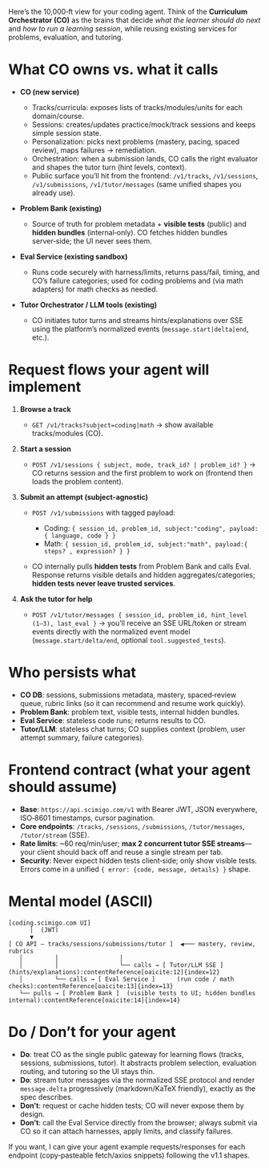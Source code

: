 Here’s the 10,000‑ft view for your coding agent. Think of the **Curriculum Orchestrator (CO)** as the brains that decide *what the learner should do next* and *how to run a learning session*, while reusing existing services for problems, evaluation, and tutoring.

# What CO owns vs. what it calls

* **CO (new service)**

  * Tracks/curricula: exposes lists of tracks/modules/units for each domain/course.
  * Sessions: creates/updates practice/mock/track sessions and keeps simple session state.
  * Personalization: picks next problems (mastery, pacing, spaced review), maps failures → remediation.
  * Orchestration: when a submission lands, CO calls the right evaluator and shapes the tutor turn (hint levels, context).
  * Public surface you’ll hit from the frontend: `/v1/tracks`, `/v1/sessions`, `/v1/submissions`, `/v1/tutor/messages` (same unified shapes you already use).

* **Problem Bank (existing)**

  * Source of truth for problem metadata + **visible tests** (public) and **hidden bundles** (internal‑only). CO fetches hidden bundles server‑side; the UI never sees them.

* **Eval Service (existing sandbox)**

  * Runs code securely with harness/limits, returns pass/fail, timing, and CO’s failure categories; used for coding problems and (via math adapters) for math checks as needed.

* **Tutor Orchestrator / LLM tools (existing)**

  * CO initiates tutor turns and streams hints/explanations over SSE using the platform’s normalized events (`message.start|delta|end`, etc.).

# Request flows your agent will implement

1. **Browse a track**

   * `GET /v1/tracks?subject=coding|math` → show available tracks/modules (CO).

2. **Start a session**

   * `POST /v1/sessions { subject, mode, track_id? | problem_id? }` → CO returns session and the first problem to work on (frontend then loads the problem content).

3. **Submit an attempt (subject‑agnostic)**

   * `POST /v1/submissions` with tagged payload:

     * Coding: `{ session_id, problem_id, subject:"coding", payload:{ language, code } }`
     * Math: `{ session_id, problem_id, subject:"math", payload:{ steps? , expression? } }`
   * CO internally pulls **hidden tests** from Problem Bank and calls Eval. Response returns visible details and hidden aggregates/categories; **hidden tests never leave trusted services**.

4. **Ask the tutor for help**

   * `POST /v1/tutor/messages { session_id, problem_id, hint_level (1–3), last_eval }` → you’ll receive an SSE URL/token or stream events directly with the normalized event model (`message.start/delta/end`, optional `tool.suggested_tests`).

# Who persists what

* **CO DB**: sessions, submissions metadata, mastery, spaced‑review queue, rubric links (so it can recommend and resume work quickly).
* **Problem Bank**: problem text, visible tests, internal hidden bundles.
* **Eval Service**: stateless code runs; returns results to CO.
* **Tutor/LLM**: stateless chat turns; CO supplies context (problem, user attempt summary, failure categories).

# Frontend contract (what your agent should assume)

* **Base**: `https://api.scimigo.com/v1` with Bearer JWT, JSON everywhere, ISO‑8601 timestamps, cursor pagination.
* **Core endpoints**: `/tracks`, `/sessions`, `/submissions`, `/tutor/messages`, `/tutor/stream` (SSE).
* **Rate limits**: \~60 req/min/user; **max 2 concurrent tutor SSE streams**—your client should back off and reuse a single stream per tab.
* **Security**: Never expect hidden tests client‑side; only show visible tests. Errors come in a unified `{ error: {code, message, details} }` shape.

# Mental model (ASCII)

```
[coding.scimigo.com UI]
      │  (JWT)
      ▼
[ CO API — tracks/sessions/submissions/tutor ]  ◀─── mastery, review, rubrics
   │         │                 │
   │         │                 └── calls → [ Tutor/LLM SSE ]  (hints/explanations):contentReference[oaicite:12]{index=12}
   │         └── calls → [ Eval Service ]      (run code / math checks):contentReference[oaicite:13]{index=13}
   └── pulls → [ Problem Bank ]  (visible tests to UI; hidden bundles internal):contentReference[oaicite:14]{index=14}
```

# Do / Don’t for your agent

* **Do**: treat CO as the single public gateway for learning flows (tracks, sessions, submissions, tutor). It abstracts problem selection, evaluation routing, and tutoring so the UI stays thin.
* **Do**: stream tutor messages via the normalized SSE protocol and render `message.delta` progressively (markdown/KaTeX friendly), exactly as the spec describes.
* **Don’t**: request or cache hidden tests; CO will never expose them by design.
* **Don’t**: call the Eval Service directly from the browser; always submit via CO so it can attach harnesses, apply limits, and classify failures.

If you want, I can give your agent example requests/responses for each endpoint (copy‑pasteable fetch/axios snippets) following the v1.1 shapes.

